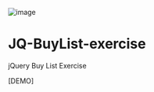 ![image](https://github.com/jedchang/JQ-BuyList-exercise/blob/master/preview.jpg)
# JQ-BuyList-exercise
jQuery Buy List Exercise

[DEMO]
